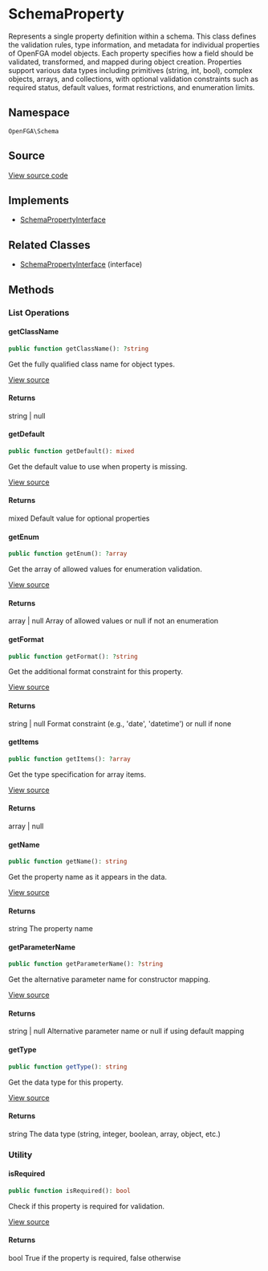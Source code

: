 # SchemaProperty

Represents a single property definition within a schema. This class defines the validation rules, type information, and metadata for individual properties of OpenFGA model objects. Each property specifies how a field should be validated, transformed, and mapped during object creation. Properties support various data types including primitives (string, int, bool), complex objects, arrays, and collections, with optional validation constraints such as required status, default values, format restrictions, and enumeration limits.

## Namespace
`OpenFGA\Schema`

## Source
[View source code](https://github.com/evansims/openfga-php/blob/main/src/Schema/SchemaProperty.php)

## Implements
* [SchemaPropertyInterface](SchemaPropertyInterface.md)

## Related Classes
* [SchemaPropertyInterface](Schema/SchemaPropertyInterface.md) (interface)



## Methods

                                                                                                                                    
### List Operations
#### getClassName


```php
public function getClassName(): ?string
```

Get the fully qualified class name for object types.

[View source](https://github.com/evansims/openfga-php/blob/main/src/Schema/SchemaProperty.php#L53)


#### Returns
string &#124; null

#### getDefault


```php
public function getDefault(): mixed
```

Get the default value to use when property is missing.

[View source](https://github.com/evansims/openfga-php/blob/main/src/Schema/SchemaProperty.php#L62)


#### Returns
mixed
 Default value for optional properties

#### getEnum


```php
public function getEnum(): ?array
```

Get the array of allowed values for enumeration validation.

[View source](https://github.com/evansims/openfga-php/blob/main/src/Schema/SchemaProperty.php#L71)


#### Returns
array &#124; null
 Array of allowed values or null if not an enumeration

#### getFormat


```php
public function getFormat(): ?string
```

Get the additional format constraint for this property.

[View source](https://github.com/evansims/openfga-php/blob/main/src/Schema/SchemaProperty.php#L80)


#### Returns
string &#124; null
 Format constraint (e.g., &#039;date&#039;, &#039;datetime&#039;) or null if none

#### getItems


```php
public function getItems(): ?array
```

Get the type specification for array items.

[View source](https://github.com/evansims/openfga-php/blob/main/src/Schema/SchemaProperty.php#L89)


#### Returns
array &#124; null

#### getName


```php
public function getName(): string
```

Get the property name as it appears in the data.

[View source](https://github.com/evansims/openfga-php/blob/main/src/Schema/SchemaProperty.php#L98)


#### Returns
string
 The property name

#### getParameterName


```php
public function getParameterName(): ?string
```

Get the alternative parameter name for constructor mapping.

[View source](https://github.com/evansims/openfga-php/blob/main/src/Schema/SchemaProperty.php#L107)


#### Returns
string &#124; null
 Alternative parameter name or null if using default mapping

#### getType


```php
public function getType(): string
```

Get the data type for this property.

[View source](https://github.com/evansims/openfga-php/blob/main/src/Schema/SchemaProperty.php#L116)


#### Returns
string
 The data type (string, integer, boolean, array, object, etc.)

### Utility
#### isRequired


```php
public function isRequired(): bool
```

Check if this property is required for validation.

[View source](https://github.com/evansims/openfga-php/blob/main/src/Schema/SchemaProperty.php#L125)


#### Returns
bool
 True if the property is required, false otherwise

